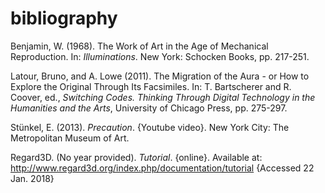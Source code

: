 # bibliography

Benjamin, W. (1968). The Work of Art in the Age of Mechanical Reproduction. In: *Illuminations*. New York: Schocken Books, pp. 217-251.

Latour, Bruno, and A. Lowe (2011). The Migration of the Aura - or How to Explore the Original Through Its Facsimiles. In: T. Bartscherer and R. Coover, ed., *Switching Codes. Thinking Through Digital Technology in the Humanities and the Arts*, University of Chicago Press, pp. 275-297.

Stünkel, E. (2013). *Precaution*. {Youtube video}. New York City: The Metropolitan Museum of Art.

Regard3D. (No year provided). *Tutorial*. {online}. Available at: http://www.regard3d.org/index.php/documentation/tutorial {Accessed 22 Jan. 2018}
